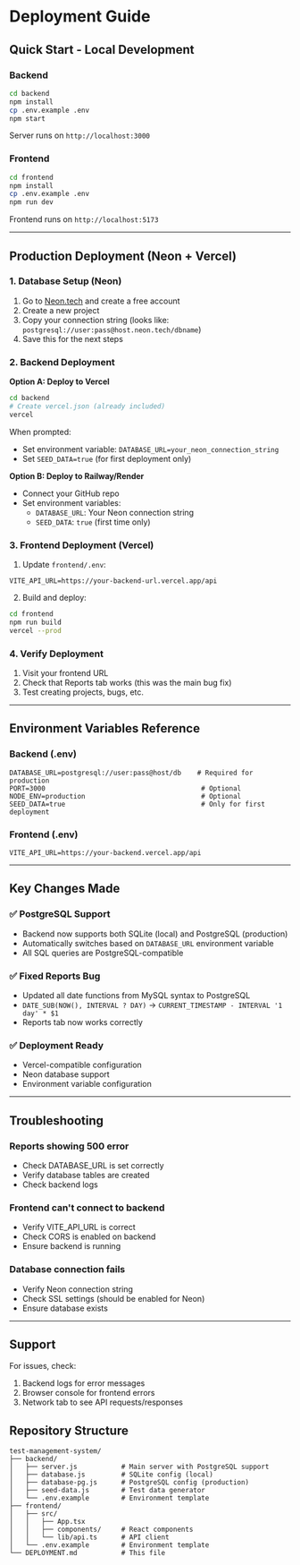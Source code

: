 # Deployment Guide

## Quick Start - Local Development

### Backend
```bash
cd backend
npm install
cp .env.example .env
npm start
```
Server runs on `http://localhost:3000`

### Frontend
```bash
cd frontend  
npm install
cp .env.example .env
npm run dev
```
Frontend runs on `http://localhost:5173`

---

## Production Deployment (Neon + Vercel)

### 1. Database Setup (Neon)

1. Go to [Neon.tech](https://neon.tech) and create a free account
2. Create a new project
3. Copy your connection string (looks like: `postgresql://user:pass@host.neon.tech/dbname`)
4. Save this for the next steps

### 2. Backend Deployment

**Option A: Deploy to Vercel**
```bash
cd backend
# Create vercel.json (already included)
vercel
```

When prompted:
- Set environment variable: `DATABASE_URL=your_neon_connection_string`
- Set `SEED_DATA=true` (for first deployment only)

**Option B: Deploy to Railway/Render**
- Connect your GitHub repo
- Set environment variables:
  - `DATABASE_URL`: Your Neon connection string
  - `SEED_DATA`: `true` (first time only)

### 3. Frontend Deployment (Vercel)

1. Update `frontend/.env`:
```env
VITE_API_URL=https://your-backend-url.vercel.app/api
```

2. Build and deploy:
```bash
cd frontend
npm run build
vercel --prod
```

### 4. Verify Deployment

1. Visit your frontend URL
2. Check that Reports tab works (this was the main bug fix)
3. Test creating projects, bugs, etc.

---

## Environment Variables Reference

### Backend (.env)
```env
DATABASE_URL=postgresql://user:pass@host/db    # Required for production
PORT=3000                                       # Optional
NODE_ENV=production                             # Optional
SEED_DATA=true                                  # Only for first deployment
```

### Frontend (.env)
```env
VITE_API_URL=https://your-backend.vercel.app/api
```

---

## Key Changes Made

### ✅ PostgreSQL Support
- Backend now supports both SQLite (local) and PostgreSQL (production)
- Automatically switches based on `DATABASE_URL` environment variable
- All SQL queries are PostgreSQL-compatible

### ✅ Fixed Reports Bug
- Updated all date functions from MySQL syntax to PostgreSQL
- `DATE_SUB(NOW(), INTERVAL ? DAY)` → `CURRENT_TIMESTAMP - INTERVAL '1 day' * $1`
- Reports tab now works correctly

### ✅ Deployment Ready
- Vercel-compatible configuration
- Neon database support
- Environment variable configuration

---

## Troubleshooting

### Reports showing 500 error
- Check DATABASE_URL is set correctly
- Verify database tables are created
- Check backend logs

### Frontend can't connect to backend
- Verify VITE_API_URL is correct
- Check CORS is enabled on backend
- Ensure backend is running

### Database connection fails
- Verify Neon connection string
- Check SSL settings (should be enabled for Neon)
- Ensure database exists

---

## Support

For issues, check:
1. Backend logs for error messages
2. Browser console for frontend errors
3. Network tab to see API requests/responses

## Repository Structure
```
test-management-system/
├── backend/
│   ├── server.js           # Main server with PostgreSQL support
│   ├── database.js         # SQLite config (local)
│   ├── database-pg.js      # PostgreSQL config (production)
│   ├── seed-data.js        # Test data generator
│   └── .env.example        # Environment template
├── frontend/
│   ├── src/
│   │   ├── App.tsx
│   │   ├── components/     # React components
│   │   └── lib/api.ts      # API client
│   └── .env.example        # Environment template
└── DEPLOYMENT.md           # This file
```

